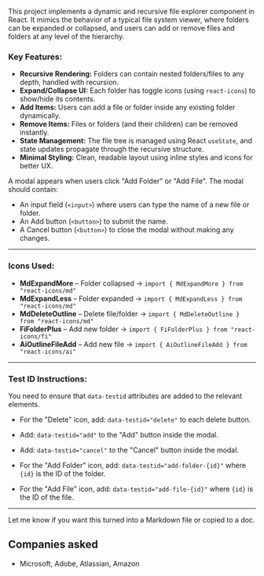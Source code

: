 This project implements a dynamic and recursive file explorer component in React. It mimics the behavior of a typical file system viewer, where folders can be expanded or collapsed, and users can add or remove files and folders at any level of the hierarchy.

### Key Features:

* **Recursive Rendering:** Folders can contain nested folders/files to any depth, handled with recursion.
* **Expand/Collapse UI:** Each folder has toggle icons (using `react-icons`) to show/hide its contents.
* **Add Items:** Users can add a file or folder inside any existing folder dynamically.
* **Remove Items:** Files or folders (and their children) can be removed instantly.
* **State Management:** The file tree is managed using React `useState`, and state updates propagate through the recursive structure.
* **Minimal Styling:** Clean, readable layout using inline styles and icons for better UX.

A modal appears when users click "Add Folder" or "Add File". The modal should contain:

* An input field (`<input>`) where users can type the name of a new file or folder.
* An Add button (`<button>`) to submit the name.
* A Cancel button (`<button>`) to close the modal without making any changes.

---

### Icons Used:

* **MdExpandMore** – Folder collapsed
  → `import { MdExpandMore } from "react-icons/md"`
* **MdExpandLess** – Folder expanded
  → `import { MdExpandLess } from "react-icons/md"`
* **MdDeleteOutline** – Delete file/folder
  → `import { MdDeleteOutline } from "react-icons/md"`
* **FiFolderPlus** – Add new folder
  → `import { FiFolderPlus } from "react-icons/fi"`
* **AiOutlineFileAdd** – Add new file
  → `import { AiOutlineFileAdd } from "react-icons/ai"`

---

### Test ID Instructions:

You need to ensure that `data-testid` attributes are added to the relevant elements.

* For the "Delete" icon, add:
  `data-testid="delete"` to each delete button.

* Add:
  `data-testid="add"` to the "Add" button inside the modal.

* Add:
  `data-testid="cancel"` to the "Cancel" button inside the modal.

* For the "Add Folder" icon, add:
  `data-testid="add-folder-{id}"`
  where `{id}` is the ID of the folder.

* For the "Add File" icon, add:
  `data-testid="add-file-{id}"`
  where `{id}` is the ID of the file.

---

Let me know if you want this turned into a Markdown file or copied to a doc.

## Companies asked
- Microsoft, Adobe, Atlassian, Amazon